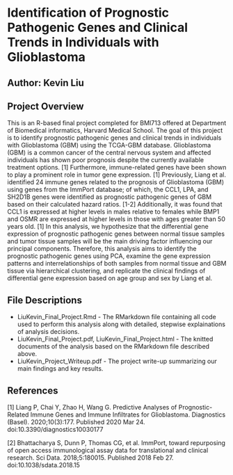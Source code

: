 # Identification of Prognostic Pathogenic Genes and Clinical Trends in Individuals with Glioblastoma

## Author: Kevin Liu

## Project Overview

This is an R-based final project completed for BMI713 offered at Department of Biomedical informatics, Harvard Medical School. The goal of this project is to identify prognostic pathogenic genes and clinical trends in individuals with Glioblastoma (GBM) using the TCGA-GBM database.
Glioblastoma (GBM) is a common cancer of the central nervous system and affected individuals has shown poor prognosis despite the currently available treatment options. [1] Furthermore, immune-related genes have been shown to play a prominent role in tumor gene expression. [1] Previously, Liang et al. identified 24 immune genes related to the prognosis of Glioblastoma (GBM) using genes from the ImmPort database; of which, the CCL1, LPA, and SH2D1B genes were identified as prognostic pathogenic genes of GBM based on their calculated hazard ratios. [1-2] Additionally, it was found that CCL1 is expressed at higher levels in males relative to females while BMP1 and OSMR are expressed at higher levels in those with ages greater than 50 years old. [1]
In this analysis, we hypothesize that the differential gene expression of prognostic pathogenic genes between normal tissue samples and tumor tissue samples will be the main driving factor influencing our principal components. Therefore, this analysis aims to identify the prognostic pathogenic genes using PCA, examine the gene expression patterns and interrelationships of both samples from normal tissue and GBM tissue via hierarchical clustering, and replicate the clinical findings of differential gene expression based on age group and sex by Liang et al.

## File Descriptions

- LiuKevin_Final_Project.Rmd - The RMarkdown file containing all code used to perform this analysis along with detailed, stepwise explainations of analysis decisions.
- LiuKevin_Final_Project.pdf, LiuKevin_Final_Project.html - The knitted documents of the analysis based on the RMarkdown file described above.
- LiuKevin_Project_Writeup.pdf - The project write-up summarizing our main findings and key results.

## References

[1] Liang P, Chai Y, Zhao H, Wang G. Predictive Analyses of Prognostic-Related Immune Genes and Immune Infiltrates for Glioblastoma. Diagnostics (Basel). 2020;10(3):177. Published 2020 Mar 24. doi:10.3390/diagnostics10030177

[2] Bhattacharya S, Dunn P, Thomas CG, et al. ImmPort, toward repurposing of open access immunological assay data for translational and clinical research. Sci Data. 2018;5:180015. Published 2018 Feb 27. doi:10.1038/sdata.2018.15
